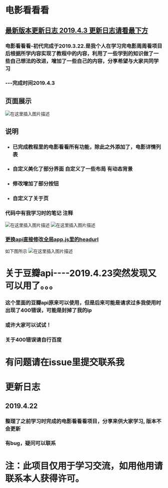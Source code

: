 # 电影看看看

 ## [最新版本更新日志 2019.4.3 更新日志请看最下方](#jump)
 
### 电影看看看-初代完成于2019.3.22.是我个人在学习完电影周周看项目后根据所学内容实现了教程中的内容，利用了一些学到的知识做了一些自己想法的改进，增加了一些自己的内容，分享希望与大家共同学习

###                                                                                                            ---完成时间2019.4.3
## 页面展示
![在这里插入图片描述](https://img-blog.csdnimg.cn/20190422184000967.png?x-oss-process=image/watermark,type_ZmFuZ3poZW5naGVpdGk,shadow_10,text_aHR0cHM6Ly9ibG9nLmNzZG4ubmV0L3FxXzQxOTg0NjM0,size_16,color_FFFFFF,t_70)
## 说明
- ### 已完成教程里的电影看看所有功能，除此之外添加了，电影详情列表
- ### 自定义美化了部分界面 自定义了一些布局 有动态背景
- ### 修改增加了部分按钮
- ### 自定义了关于页

### 代码中有我学习时的笔记 注释

![在这里插入图片描述](https://img-blog.csdnimg.cn/20190422182713144.png)
![在这里插入图片描述](https://img-blog.csdnimg.cn/20190422182725241.png?x-oss-process=image/watermark,type_ZmFuZ3poZW5naGVpdGk,shadow_10,text_aHR0cHM6Ly9ibG9nLmNzZG4ubmV0L3FxXzQxOTg0NjM0,size_16,color_FFFFFF,t_70)

 ### [更换api直接修改全局app.js里的headurl](#here)
 <span id = "here">如下图所示</span>
 ![在这里插入图片描述](https://img-blog.csdnimg.cn/20190422182719921.png)
# 关于豆瓣api----2019.4.23突然发现又可以用了。。。
### 这个里面的豆瓣api原来可以使用，但是后来可能是请求过多我使用时出现了400错误，可能是封掉了我的ip
### 或许大家可以试试！
### 关于400错误请自行百度

# 有问题请在issue里提交联系我

 # <span id = "jump">更新日志</span>
 
 ## 2019.4.22
 
 ### 整理了之前学习时完成的电影看看看项目，分享来供大家学习, 版本不会更新
 ### 有bug，疑问可以联系
 
 # 注：此项目仅用于学习交流，如用他用请联系本人获得许可。
